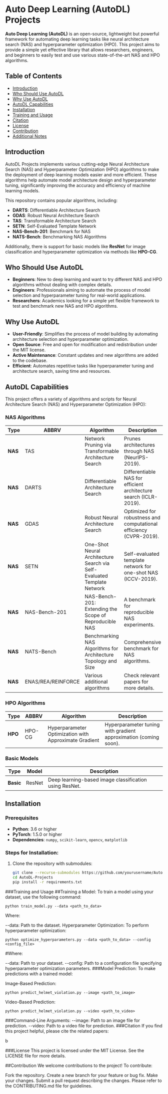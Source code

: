 # Auto Deep Learning (AutoDL) Projects

**Auto Deep Learning (AutoDL)** is an open-source, lightweight but powerful framework for automating deep learning tasks like neural architecture search (NAS) and hyperparameter optimization (HPO). This project aims to provide a simple yet effective library that allows researchers, engineers, and beginners to easily test and use various state-of-the-art NAS and HPO algorithms.

## Table of Contents

- [Introduction](#introduction)
- [Who Should Use AutoDL](#who-should-use-autodl)
- [Why Use AutoDL](#why-use-autodl)
- [AutoDL Capabilities](#autodl-capabilities)
- [Installation](#installation)
- [Training and Usage](#training-and-usage)
- [Citation](#citation)
- [License](#license)
- [Contribution](#contribution)
- [Additional Notes](#additional-notes)

## Introduction

AutoDL Projects implements various cutting-edge Neural Architecture Search (NAS) and Hyperparameter Optimization (HPO) algorithms to make the deployment of deep learning models easier and more efficient. These algorithms help automate model architecture design and hyperparameter tuning, significantly improving the accuracy and efficiency of machine learning models.

This repository contains popular algorithms, including:

- **DARTS**: Differentiable Architecture Search
- **GDAS**: Robust Neural Architecture Search
- **TAS**: Transformable Architecture Search
- **SETN**: Self-Evaluated Template Network
- **NAS-Bench-201**: Benchmark for NAS
- **NATS-Bench**: Benchmarking NAS Algorithms

Additionally, there is support for basic models like **ResNet** for image classification and hyperparameter optimization via methods like **HPO-CG**.

## Who Should Use AutoDL

- **Beginners**: New to deep learning and want to try different NAS and HPO algorithms without dealing with complex details.
- **Engineers**: Professionals aiming to automate the process of model selection and hyperparameter tuning for real-world applications.
- **Researchers**: Academics looking for a simple yet flexible framework to test and benchmark new NAS and HPO algorithms.

## Why Use AutoDL

- **User-Friendly**: Simplifies the process of model building by automating architecture selection and hyperparameter optimization.
- **Open Source**: Free and open for modification and redistribution under the MIT license.
- **Active Maintenance**: Constant updates and new algorithms are added to the codebase.
- **Efficient**: Automates repetitive tasks like hyperparameter tuning and architecture search, saving time and resources.

## AutoDL Capabilities

This project offers a variety of algorithms and scripts for Neural Architecture Search (NAS) and Hyperparameter Optimization (HPO):

### NAS Algorithms

| Type | ABBRV | Algorithm | Description |
|------|-------|-----------|-------------|
| **NAS** | TAS | Network Pruning via Transformable Architecture Search | Prunes architectures through NAS (NeurIPS-2019). |
| **NAS** | DARTS | Differentiable Architecture Search | Differentiable NAS for efficient architecture search (ICLR-2019). |
| **NAS** | GDAS | Robust Neural Architecture Search | Optimized for robustness and computational efficiency (CVPR-2019). |
| **NAS** | SETN | One-Shot Neural Architecture Search via Self-Evaluated Template Network | Self-evaluated template network for one-shot NAS (ICCV-2019). |
| **NAS** | NAS-Bench-201 | NAS-Bench-201: Extending the Scope of Reproducible NAS | A benchmark for reproducible NAS experiments. |
| **NAS** | NATS-Bench | Benchmarking NAS Algorithms for Architecture Topology and Size | Comprehensive benchmark for NAS algorithms. |
| **NAS** | ENAS/REA/REINFORCE | Various additional algorithms | Check relevant papers for more details. |

### HPO Algorithms

| Type | ABBRV | Algorithm | Description |
|------|-------|-----------|-------------|
| **HPO** | HPO-CG | Hyperparameter Optimization with Approximate Gradient | Hyperparameter tuning with gradient approximation (coming soon). |

### Basic Models

| Type | Model | Description |
|------|-------|-------------|
| **Basic** | ResNet | Deep learning-based image classification using ResNet. |

## Installation

### Prerequisites
- **Python**: 3.6 or higher
- **PyTorch**: 1.5.0 or higher
- **Dependencies**: `numpy`, `scikit-learn`, `opencv`, `matplotlib`

### Steps for Installation:

1. Clone the repository with submodules:
   ```bash
   git clone --recurse-submodules https://github.com/yourusername/AutoDL-Projects.git
   cd AutoDL-Projects
   pip install -r requirements.txt
###Training and Usage
##Training a Model:
To train a model using your dataset, use the following command:


    python train_model.py --data <path_to_data>
Where:

--data: Path to the dataset.
Hyperparameter Optimization:
To perform hyperparameter optimization:


    python optimize_hyperparameters.py --data <path_to_data> --config <config_file>
#Where:

--data: Path to your dataset.
--config: Path to a configuration file specifying hyperparameter optimization parameters.
###Model Prediction:
To make predictions with a trained model:

Image-Based Prediction:

    python predict_helmet_violation.py --image <path_to_image>
Video-Based Prediction:


    python predict_helmet_violation.py --video <path_to_video>
###Command-Line Arguments:
  --image: Path to an image file for prediction.
--video: Path to a video file for prediction.
###Citation
If you find this project helpful, please cite the related papers:

b

###License
This project is licensed under the MIT License. See the LICENSE file for more details.

##Contribution
We welcome contributions to the project! To contribute:

Fork the repository.
Create a new branch for your feature or bug fix.
Make your changes.
Submit a pull request describing the changes.
Please refer to the CONTRIBUTING.md file for guidelines.
